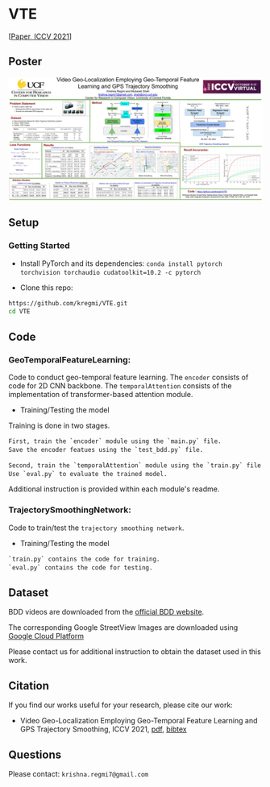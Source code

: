 # VTE

[[Paper, ICCV 2021](https://openaccess.thecvf.com/content/ICCV2021/papers/Regmi_Video_Geo-Localization_Employing_Geo-Temporal_Feature_Learning_and_GPS_Trajectory_Smoothing_ICCV_2021_paper.pdf)]

## Poster
![poster](resources/iccv2021_poster.jpg)



## Setup

### Getting Started
- Install PyTorch and its dependencies: `conda install pytorch torchvision torchaudio cudatoolkit=10.2 -c pytorch`


- Clone this repo:
```bash
https://github.com/kregmi/VTE.git
cd VTE
```


## Code

### GeoTemporalFeatureLearning: 
Code to conduct geo-temporal feature learning. 
The `encoder` consists of code for 2D CNN backbone. The `temporalAttention` consists of the implementation of transformer-based attention module.


- Training/Testing the model

Training is done in two stages. 

```bash
First, train the `encoder` module using the `main.py` file.
Save the encoder featues using the `test_bdd.py` file.
```

```bash
Second, train the `temporalAttention` module using the `train.py` file.
Use `eval.py` to evaluate the trained model. 
```
Additional instruction is provided within each module's readme.



### TrajectorySmoothingNetwork: 
Code to train/test the `trajectory smoothing network`.

- Training/Testing the model

```bash
`train.py` contains the code for training. 
`eval.py` contains the code for testing.
```

## Dataset

BDD videos are downloaded from the [official BDD website](https://bdd-data.berkeley.edu/).

The corresponding Google StreetView Images are downloaded using [Google Cloud Platform](https://console.cloud.google.com/apis/)

Please contact us for additional instruction to obtain the dataset used in this work. 


## Citation
If you find our works useful for your research, please cite our work: 

- Video Geo-Localization Employing Geo-Temporal Feature Learning and GPS Trajectory Smoothing, ICCV 2021, [pdf](https://openaccess.thecvf.com/content/ICCV2021/papers/Regmi_Video_Geo-Localization_Employing_Geo-Temporal_Feature_Learning_and_GPS_Trajectory_Smoothing_ICCV_2021_paper.pdf), [bibtex](https://github.com/kregmi/VTE/tree/master/resources/bibtex_iccv2021.txt)


## Questions

Please contact: `krishna.regmi7@gmail.com`
